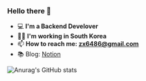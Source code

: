 ### Hello there 👋

- 💻 **I'm a Backend Develover** 
- 🐱‍🏍 **I'm working in South Korea**
- 📫 **How to reach me: zx6486@gmail.com**
- 📚 Blog: [Notion](https://minkyue.notion.site/960a55928e7848c9b60f1a54c91a09ae)
<!--
**MK-Lee13/MK-Lee13** is a ✨ _special_ ✨ repository because its `README.md` (this file) appears on your GitHub profile.

Here are some ideas to get you started:

- 🔭 I’m currently working on ...
- 🌱 I’m currently learning ...
- 👯 I’m looking to collaborate on ...
- 🤔 I’m looking for help with ...
- 💬 Ask me about ...
- 📫 How to reach me: ...
- 😄 Pronouns: ...
- ⚡ Fun fact: ...
-->
![Anurag's GitHub stats](https://github-readme-stats.vercel.app/api?username=MK-Lee13&&show_icons=true&theme=cobalt)
